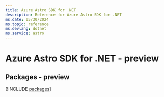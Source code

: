 ```yaml
---
title: Azure Astro SDK for .NET
description: Reference for Azure Astro SDK for .NET
ms.date: 05/30/2024
ms.topic: reference
ms.devlang: dotnet
ms.service: astro
---
```

# Azure Astro SDK for .NET - preview
## Packages - preview
[!INCLUDE [packages](astro-index.md)]